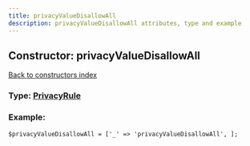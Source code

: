 ```yaml
---
title: privacyValueDisallowAll
description: privacyValueDisallowAll attributes, type and example
---
```

## Constructor: privacyValueDisallowAll  
[Back to constructors index](index.md)






### Type: [PrivacyRule](../types/PrivacyRule.md)


### Example:

```
$privacyValueDisallowAll = ['_' => 'privacyValueDisallowAll', ];
```